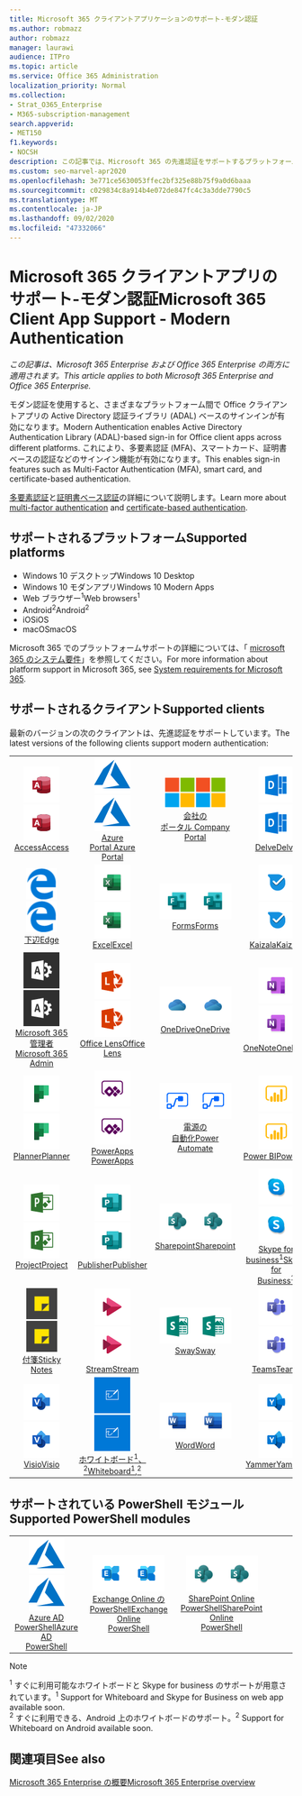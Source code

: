 ```yaml
---
title: Microsoft 365 クライアントアプリケーションのサポート-モダン認証
ms.author: robmazz
author: robmazz
manager: laurawi
audience: ITPro
ms.topic: article
ms.service: Office 365 Administration
localization_priority: Normal
ms.collection:
- Strat_O365_Enterprise
- M365-subscription-management
search.appverid:
- MET150
f1.keywords:
- NOCSH
description: この記事では、Microsoft 365 の先進認証をサポートするプラットフォーム、クライアント、および Powershell モジュールについて説明します。
ms.custom: seo-marvel-apr2020
ms.openlocfilehash: 3e771ce5630053ffec2bf325e88b75f9a0d6baaa
ms.sourcegitcommit: c029834c8a914b4e072de847fc4c3a3dde7790c5
ms.translationtype: MT
ms.contentlocale: ja-JP
ms.lasthandoff: 09/02/2020
ms.locfileid: "47332066"
---
```

# <a name="microsoft-365-client-app-support---modern-authentication"></a><span data-ttu-id="6a1ec-103">Microsoft 365 クライアントアプリのサポート-モダン認証</span><span class="sxs-lookup"><span data-stu-id="6a1ec-103">Microsoft 365 Client App Support - Modern Authentication</span></span>

<span data-ttu-id="6a1ec-104">*この記事は、Microsoft 365 Enterprise および Office 365 Enterprise の両方に適用されます。*</span><span class="sxs-lookup"><span data-stu-id="6a1ec-104">*This article applies to both Microsoft 365 Enterprise and Office 365 Enterprise.*</span></span>

<span data-ttu-id="6a1ec-105">モダン認証を使用すると、さまざまなプラットフォーム間で Office クライアントアプリの Active Directory 認証ライブラリ (ADAL) ベースのサインインが有効になります。</span><span class="sxs-lookup"><span data-stu-id="6a1ec-105">Modern Authentication enables Active Directory Authentication Library (ADAL)-based sign-in for Office client apps across different platforms.</span></span> <span data-ttu-id="6a1ec-106">これにより、多要素認証 (MFA)、スマートカード、証明書ベースの認証などのサインイン機能が有効になります。</span><span class="sxs-lookup"><span data-stu-id="6a1ec-106">This enables sign-in features such as Multi-Factor Authentication (MFA), smart card, and certificate-based authentication.</span></span>

<span data-ttu-id="6a1ec-107">[多要素認証](https://docs.microsoft.com/azure/active-directory/authentication/multi-factor-authentication)と[証明書ベース認証](https://docs.microsoft.com/azure/active-directory/active-directory-certificate-based-authentication-get-started)の詳細について説明します。</span><span class="sxs-lookup"><span data-stu-id="6a1ec-107">Learn more about [multi-factor authentication](https://docs.microsoft.com/azure/active-directory/authentication/multi-factor-authentication) and [certificate-based authentication](https://docs.microsoft.com/azure/active-directory/active-directory-certificate-based-authentication-get-started).</span></span>

## <a name="supported-platforms"></a><span data-ttu-id="6a1ec-108">サポートされるプラットフォーム</span><span class="sxs-lookup"><span data-stu-id="6a1ec-108">Supported platforms</span></span>

 - <span data-ttu-id="6a1ec-109">Windows 10 デスクトップ</span><span class="sxs-lookup"><span data-stu-id="6a1ec-109">Windows 10 Desktop</span></span>
 - <span data-ttu-id="6a1ec-110">Windows 10 モダンアプリ</span><span class="sxs-lookup"><span data-stu-id="6a1ec-110">Windows 10 Modern Apps</span></span>
 - <span data-ttu-id="6a1ec-111">Web ブラウザー<sup>1</sup></span><span class="sxs-lookup"><span data-stu-id="6a1ec-111">Web browsers<sup>1</sup></span></span>
 - <span data-ttu-id="6a1ec-112">Android<sup>2</sup></span><span class="sxs-lookup"><span data-stu-id="6a1ec-112">Android<sup>2</sup></span></span>
 - <span data-ttu-id="6a1ec-113">iOS</span><span class="sxs-lookup"><span data-stu-id="6a1ec-113">iOS</span></span>
 - <span data-ttu-id="6a1ec-114">macOS</span><span class="sxs-lookup"><span data-stu-id="6a1ec-114">macOS</span></span>

<span data-ttu-id="6a1ec-115">Microsoft 365 でのプラットフォームサポートの詳細については、「 [microsoft 365 のシステム要件](https://products.office.com/office-system-requirements)」を参照してください。</span><span class="sxs-lookup"><span data-stu-id="6a1ec-115">For more information about platform support in Microsoft 365, see [System requirements for Microsoft 365](https://products.office.com/office-system-requirements).</span></span>

## <a name="supported-clients"></a><span data-ttu-id="6a1ec-116">サポートされるクライアント</span><span class="sxs-lookup"><span data-stu-id="6a1ec-116">Supported clients</span></span>

<span data-ttu-id="6a1ec-117">最新のバージョンの次のクライアントは、先進認証をサポートしています。</span><span class="sxs-lookup"><span data-stu-id="6a1ec-117">The latest versions of the following clients support modern authentication:</span></span>

| | | | | | |
|:---:|:---:|:---:|:---:|:---:|:---:|
| <span data-ttu-id="6a1ec-118">![Access アイコン](../media/o365-access-64x64.png)</span><span class="sxs-lookup"><span data-stu-id="6a1ec-118">![Access icon](../media/o365-access-64x64.png)</span></span> <br> [<span data-ttu-id="6a1ec-119">Access</span><span class="sxs-lookup"><span data-stu-id="6a1ec-119">Access</span></span>](https://products.office.com/access) | <span data-ttu-id="6a1ec-120">![Azure アイコン](../media/o365-azure-64x64.png)</span><span class="sxs-lookup"><span data-stu-id="6a1ec-120">![Azure icon](../media/o365-azure-64x64.png)</span></span> <br> [<span data-ttu-id="6a1ec-121">Azure <br> Portal </span><span class="sxs-lookup"><span data-stu-id="6a1ec-121">Azure <br> Portal </span></span>](https://azure.microsoft.com/features/azure-portal/) | <span data-ttu-id="6a1ec-122">![会社のポータルのアイコン](../media/o365-microsoft-64x64.png)</span><span class="sxs-lookup"><span data-stu-id="6a1ec-122">![Company portal icon](../media/o365-microsoft-64x64.png)</span></span> <br> [<span data-ttu-id="6a1ec-123">会社の <br> ポータル </span><span class="sxs-lookup"><span data-stu-id="6a1ec-123">Company <br> Portal </span></span>](https://docs.microsoft.com/intune-user-help/sign-in-to-the-company-portal) | <span data-ttu-id="6a1ec-124">![Delve アイコン](../media/o365-delve-64x64.png)</span><span class="sxs-lookup"><span data-stu-id="6a1ec-124">![Delve icon](../media/o365-delve-64x64.png)</span></span> <br> [<span data-ttu-id="6a1ec-125">Delve</span><span class="sxs-lookup"><span data-stu-id="6a1ec-125">Delve</span></span>](https://products.office.com/business/intelligent-search) | <span data-ttu-id="6a1ec-126">![Dynamics 365 アイコン](../media/o365-dynamics365-64x64.png)</span><span class="sxs-lookup"><span data-stu-id="6a1ec-126">![Dynamics 365 icon](../media/o365-dynamics365-64x64.png)</span></span> <br> [<span data-ttu-id="6a1ec-127">Dynamics 365</span><span class="sxs-lookup"><span data-stu-id="6a1ec-127">Dynamics 365</span></span>](https://dynamics.microsoft.com) 
| <span data-ttu-id="6a1ec-128">![エッジアイコン](../media/o365-edge-64x64.png)</span><span class="sxs-lookup"><span data-stu-id="6a1ec-128">![Edge icon](../media/o365-edge-64x64.png)</span></span> <br> [<span data-ttu-id="6a1ec-129">下辺</span><span class="sxs-lookup"><span data-stu-id="6a1ec-129">Edge</span></span>](https://www.microsoft.com/windows/microsoft-edge) | <span data-ttu-id="6a1ec-130">![Excel アイコン](../media/o365-excel-64x64.png)</span><span class="sxs-lookup"><span data-stu-id="6a1ec-130">![Excel icon](../media/o365-excel-64x64.png)</span></span> <br> [<span data-ttu-id="6a1ec-131">Excel</span><span class="sxs-lookup"><span data-stu-id="6a1ec-131">Excel</span></span>](https://products.office.com/excel) | <span data-ttu-id="6a1ec-132">![Forms アイコン](../media/o365-forms-64x64.png)</span><span class="sxs-lookup"><span data-stu-id="6a1ec-132">![Forms icon](../media/o365-forms-64x64.png)</span></span> <br> [<span data-ttu-id="6a1ec-133">Forms</span><span class="sxs-lookup"><span data-stu-id="6a1ec-133">Forms</span></span>](https://flow.microsoft.com/connectors/shared_microsoftforms/microsoft-forms/) | <span data-ttu-id="6a1ec-134">![Kaizala アイコン](../media/o365-kaizala-64x64.png)</span><span class="sxs-lookup"><span data-stu-id="6a1ec-134">![Kaizala icon](../media/o365-kaizala-64x64.png)</span></span> <br> [<span data-ttu-id="6a1ec-135">Kaizala</span><span class="sxs-lookup"><span data-stu-id="6a1ec-135">Kaizala</span></span>](https://products.office.com/en/business/microsoft-kaizala) | <span data-ttu-id="6a1ec-136">![Office.com アイコン](../media/o365-office-64x64.png)</span><span class="sxs-lookup"><span data-stu-id="6a1ec-136">![Office.com icon](../media/o365-office-64x64.png)</span></span> <br> [<span data-ttu-id="6a1ec-137">Office.com</span><span class="sxs-lookup"><span data-stu-id="6a1ec-137">Office.com</span></span>](https://www.office.com/) 
| <span data-ttu-id="6a1ec-138">![Office 365 管理者アイコン](../media/o365-o365admin-64x64.png)</span><span class="sxs-lookup"><span data-stu-id="6a1ec-138">![Office 365 Admin icon](../media/o365-o365admin-64x64.png)</span></span> <br> [<span data-ttu-id="6a1ec-139">Microsoft 365 <br> 管理者</span><span class="sxs-lookup"><span data-stu-id="6a1ec-139">Microsoft 365 <br> Admin</span></span>](https://products.office.com/business/manage-office-365-admin-app) | <span data-ttu-id="6a1ec-140">![レンズアイコン](../media/o365-lens-64x64.png)</span><span class="sxs-lookup"><span data-stu-id="6a1ec-140">![Lens icon](../media/o365-lens-64x64.png)</span></span> <br> [<span data-ttu-id="6a1ec-141">Office Lens</span><span class="sxs-lookup"><span data-stu-id="6a1ec-141">Office Lens</span></span>](https://www.microsoft.com/p/office-lens/9wzdncrfj3t8?activetab=pivot%3Aoverviewtab) | <span data-ttu-id="6a1ec-142">![OneDrive for Business アイコン](../media/o365-OneDrive-64x64.png)</span><span class="sxs-lookup"><span data-stu-id="6a1ec-142">![OneDrive for Business icon](../media/o365-OneDrive-64x64.png)</span></span> <br> [<span data-ttu-id="6a1ec-143">OneDrive</span><span class="sxs-lookup"><span data-stu-id="6a1ec-143">OneDrive</span></span>](https://products.office.com/onedrive-for-business/online-cloud-storage) |  <span data-ttu-id="6a1ec-144">![OneNote アイコン](../media/o365-OneNote-64x64.png)</span><span class="sxs-lookup"><span data-stu-id="6a1ec-144">![OneNote icon](../media/o365-OneNote-64x64.png)</span></span> <br> [<span data-ttu-id="6a1ec-145">OneNote</span><span class="sxs-lookup"><span data-stu-id="6a1ec-145">OneNote</span></span>](https://products.office.com/onenote) | <span data-ttu-id="6a1ec-146">![Outlook アイコン](../media/o365-outlook-64x64.png)</span><span class="sxs-lookup"><span data-stu-id="6a1ec-146">![Outlook icon](../media/o365-outlook-64x64.png)</span></span> <br> [<span data-ttu-id="6a1ec-147">Outlook</span><span class="sxs-lookup"><span data-stu-id="6a1ec-147">Outlook</span></span>](https://products.office.com/outlook) 
| <span data-ttu-id="6a1ec-148">![Planner アイコン](../media/o365-planner-64x64.png)</span><span class="sxs-lookup"><span data-stu-id="6a1ec-148">![Planner icon](../media/o365-planner-64x64.png)</span></span> <br> [<span data-ttu-id="6a1ec-149">Planner</span><span class="sxs-lookup"><span data-stu-id="6a1ec-149">Planner</span></span>](https://products.office.com/business/task-management-software) | <span data-ttu-id="6a1ec-150">![PowerApps アイコン](../media/o365-powerapps-64x64.png)</span><span class="sxs-lookup"><span data-stu-id="6a1ec-150">![PowerApps icon](../media/o365-powerapps-64x64.png)</span></span> <br> [<span data-ttu-id="6a1ec-151">PowerApps </span><span class="sxs-lookup"><span data-stu-id="6a1ec-151">PowerApps </span></span>](https://powerapps.microsoft.com) | <span data-ttu-id="6a1ec-152">![電源の自動化アイコン](../media/o365-flow-64x64.png)</span><span class="sxs-lookup"><span data-stu-id="6a1ec-152">![Power Automate icon](../media/o365-flow-64x64.png)</span></span> <br> [<span data-ttu-id="6a1ec-153">電源の <br> 自動化</span><span class="sxs-lookup"><span data-stu-id="6a1ec-153">Power <br> Automate</span></span>](https://flow.microsoft.com) | <span data-ttu-id="6a1ec-154">![PowerBI アイコン](../media/o365-powerbi-64x64.png)</span><span class="sxs-lookup"><span data-stu-id="6a1ec-154">![PowerBI icon](../media/o365-powerbi-64x64.png)</span></span> <br> [<span data-ttu-id="6a1ec-155">Power BI</span><span class="sxs-lookup"><span data-stu-id="6a1ec-155">Power BI</span></span>](https://powerbi.microsoft.com)| <span data-ttu-id="6a1ec-156">![PowerPoint アイコン](../media/o365-powerpoint-64x64.png)</span><span class="sxs-lookup"><span data-stu-id="6a1ec-156">![PowerPoint icon](../media/o365-powerpoint-64x64.png)</span></span> <br> [<span data-ttu-id="6a1ec-157">PowerPoint</span><span class="sxs-lookup"><span data-stu-id="6a1ec-157">PowerPoint</span></span>](https://products.office.com/powerpoint) 
| <span data-ttu-id="6a1ec-158">![Project アイコン](../media/o365-project-64x64.png)</span><span class="sxs-lookup"><span data-stu-id="6a1ec-158">![Project icon](../media/o365-project-64x64.png)</span></span> <br> [<span data-ttu-id="6a1ec-159">Project</span><span class="sxs-lookup"><span data-stu-id="6a1ec-159">Project</span></span>](https://products.office.com/project) | <span data-ttu-id="6a1ec-160">![Publisher アイコン](../media/o365-publisher-64x64.png)</span><span class="sxs-lookup"><span data-stu-id="6a1ec-160">![Publisher icon](../media/o365-publisher-64x64.png)</span></span> <br> [<span data-ttu-id="6a1ec-161">Publisher</span><span class="sxs-lookup"><span data-stu-id="6a1ec-161">Publisher</span></span>](https://products.office.com/publisher) | <span data-ttu-id="6a1ec-162">![SharePoint アイコン](../media/o365-sharepoint-64x64.png)</span><span class="sxs-lookup"><span data-stu-id="6a1ec-162">![SharePoint icon](../media/o365-sharepoint-64x64.png)</span></span> <br> [<span data-ttu-id="6a1ec-163">Sharepoint</span><span class="sxs-lookup"><span data-stu-id="6a1ec-163">Sharepoint</span></span>](https://products.office.com/sharepoint) | <span data-ttu-id="6a1ec-164">![Skype for Business アイコン](../media/o365-skypeforbusiness-64x64.png)</span><span class="sxs-lookup"><span data-stu-id="6a1ec-164">![Skype for Business icon](../media/o365-skypeforbusiness-64x64.png)</span></span> <br> [<span data-ttu-id="6a1ec-165">Skype for <br> business<sup>1</sup></span><span class="sxs-lookup"><span data-stu-id="6a1ec-165">Skype for <br> Business<sup>1</sup></span></span>](https://www.skype.com/business/) | <span data-ttu-id="6a1ec-166">![StaffHub アイコン](../media/o365-staffhub-64x64.png)</span><span class="sxs-lookup"><span data-stu-id="6a1ec-166">![StaffHub icon](../media/o365-staffhub-64x64.png)</span></span> <br> [<span data-ttu-id="6a1ec-167">StaffHub</span><span class="sxs-lookup"><span data-stu-id="6a1ec-167">StaffHub</span></span>](https://products.office.com/microsoft-staffhub/staff-scheduling-software)
| <span data-ttu-id="6a1ec-168">![付箋アイコン](../media/o365-stickynotes-64x64.png)</span><span class="sxs-lookup"><span data-stu-id="6a1ec-168">![Sticky Notes icon](../media/o365-stickynotes-64x64.png)</span></span> <br> [<span data-ttu-id="6a1ec-169">付箋</span><span class="sxs-lookup"><span data-stu-id="6a1ec-169">Sticky Notes</span></span>](https://www.microsoft.com/p/microsoft-sticky-notes/9nblggh4qghw) | <span data-ttu-id="6a1ec-170">![Stream アイコン](../media/o365-stream-64x64.png)</span><span class="sxs-lookup"><span data-stu-id="6a1ec-170">![Stream icon](../media/o365-stream-64x64.png)</span></span> <br> [<span data-ttu-id="6a1ec-171">Stream</span><span class="sxs-lookup"><span data-stu-id="6a1ec-171">Stream</span></span>](https://stream.microsoft.com) | <span data-ttu-id="6a1ec-172">![Sway アイコン](../media/o365-sway-64x64.png)</span><span class="sxs-lookup"><span data-stu-id="6a1ec-172">![Sway icon](../media/o365-sway-64x64.png)</span></span> <br> [<span data-ttu-id="6a1ec-173">Sway</span><span class="sxs-lookup"><span data-stu-id="6a1ec-173">Sway</span></span>](https://sway.com) | <span data-ttu-id="6a1ec-174">![Teams アイコン](../media/o365-teams-64x64.png)</span><span class="sxs-lookup"><span data-stu-id="6a1ec-174">![Teams icon](../media/o365-teams-64x64.png)</span></span> <br> [<span data-ttu-id="6a1ec-175">Teams</span><span class="sxs-lookup"><span data-stu-id="6a1ec-175">Teams</span></span>](https://products.office.com/microsoft-teams/group-chat-software) | <span data-ttu-id="6a1ec-176">![To Do アイコン](../media/o365-todo-64x64.png)</span><span class="sxs-lookup"><span data-stu-id="6a1ec-176">![To Do icon](../media/o365-todo-64x64.png)</span></span> <br> [<span data-ttu-id="6a1ec-177">やるべきこと</span><span class="sxs-lookup"><span data-stu-id="6a1ec-177">To Do</span></span>](https://todo.microsoft.com) 
| <span data-ttu-id="6a1ec-178">![Visio アイコン](../media/o365-visio-64x64.png)</span><span class="sxs-lookup"><span data-stu-id="6a1ec-178">![Visio icon](../media/o365-visio-64x64.png)</span></span> <br> [<span data-ttu-id="6a1ec-179">Visio</span><span class="sxs-lookup"><span data-stu-id="6a1ec-179">Visio</span></span>](https://products.office.com/visio/flowchart-software) | <span data-ttu-id="6a1ec-180">![Whiteboard アイコン](../media/o365-whiteboard-64x64.png)</span><span class="sxs-lookup"><span data-stu-id="6a1ec-180">![Whiteboard icon](../media/o365-whiteboard-64x64.png)</span></span> <br> [<span data-ttu-id="6a1ec-181">ホワイトボード<sup>1</sup>、<sup>2</sup></span><span class="sxs-lookup"><span data-stu-id="6a1ec-181">Whiteboard<sup>1</sup>,<sup>2</sup></span></span>](https://whiteboard.microsoft.com/) | <span data-ttu-id="6a1ec-182">![Word アイコン](../media/o365-word-64x64.png)</span><span class="sxs-lookup"><span data-stu-id="6a1ec-182">![Word icon](../media/o365-word-64x64.png)</span></span> <br> [<span data-ttu-id="6a1ec-183">Word</span><span class="sxs-lookup"><span data-stu-id="6a1ec-183">Word</span></span>](https://products.office.com/word) | <span data-ttu-id="6a1ec-184">![Yammer アイコン](../media/o365-yammer-64x64.png)</span><span class="sxs-lookup"><span data-stu-id="6a1ec-184">![Yammer icon](../media/o365-yammer-64x64.png)</span></span> <br> [<span data-ttu-id="6a1ec-185">Yammer</span><span class="sxs-lookup"><span data-stu-id="6a1ec-185">Yammer</span></span>](https://products.office.com/yammer/yammer-overview) | <span data-ttu-id="6a1ec-186">![Yammer アイコン](../media/o365-yammer-64x64.png)</span><span class="sxs-lookup"><span data-stu-id="6a1ec-186">![Yammer icon](../media/o365-yammer-64x64.png)</span></span> <br> [<span data-ttu-id="6a1ec-187">Yammer の <br> Notifier</span><span class="sxs-lookup"><span data-stu-id="6a1ec-187">Yammer <br> Notifier</span></span>](https://products.office.com/yammer/yammer-overview) |  |

## <a name="supported-powershell-modules"></a><span data-ttu-id="6a1ec-188">サポートされている PowerShell モジュール</span><span class="sxs-lookup"><span data-stu-id="6a1ec-188">Supported PowerShell modules</span></span>

| | | | | | |
|:---:|:---:|:---:|:---:|:---:|:---:|
| <span data-ttu-id="6a1ec-189">![Azure アイコン](../media/o365-azure-64x64.png)</span><span class="sxs-lookup"><span data-stu-id="6a1ec-189">![Azure icon](../media/o365-azure-64x64.png)</span></span> <br> [<span data-ttu-id="6a1ec-190">Azure AD <br> PowerShell</span><span class="sxs-lookup"><span data-stu-id="6a1ec-190">Azure AD <br> PowerShell</span></span>](https://docs.microsoft.com/powershell/azure/active-directory/overview?view=azureadps-2.0) | <span data-ttu-id="6a1ec-191">![Exchange アイコン](../media/o365-exchange-64x64.png)</span><span class="sxs-lookup"><span data-stu-id="6a1ec-191">![Exchange icon](../media/o365-exchange-64x64.png)</span></span> <br> [<span data-ttu-id="6a1ec-192">Exchange Online の <br> PowerShell</span><span class="sxs-lookup"><span data-stu-id="6a1ec-192">Exchange Online <br> PowerShell</span></span>](https://docs.microsoft.com/powershell/exchange/exchange-online/exchange-online-powershell?view=exchange-ps) | <span data-ttu-id="6a1ec-193">![SharePoint アイコン](../media/o365-sharepoint-64x64.png)</span><span class="sxs-lookup"><span data-stu-id="6a1ec-193">![SharePoint icon](../media/o365-sharepoint-64x64.png)</span></span> <br> [<span data-ttu-id="6a1ec-194">SharePoint Online <br> PowerShell</span><span class="sxs-lookup"><span data-stu-id="6a1ec-194">SharePoint Online <br> PowerShell</span></span>](https://docs.microsoft.com/powershell/sharepoint/sharepoint-online/connect-sharepoint-online)

> [!NOTE]
> <span data-ttu-id="6a1ec-195"><sup>1</sup> すぐに利用可能なホワイトボードと Skype for business のサポートが用意されています。</span><span class="sxs-lookup"><span data-stu-id="6a1ec-195"><sup>1</sup> Support for Whiteboard and Skype for Business on web app available soon.</span></span> <br>
> <span data-ttu-id="6a1ec-196"><sup>2</sup> すぐに利用できる、Android 上のホワイトボードのサポート。</span><span class="sxs-lookup"><span data-stu-id="6a1ec-196"><sup>2</sup> Support for Whiteboard on Android available soon.</span></span>

## <a name="see-also"></a><span data-ttu-id="6a1ec-197">関連項目</span><span class="sxs-lookup"><span data-stu-id="6a1ec-197">See also</span></span>

[<span data-ttu-id="6a1ec-198">Microsoft 365 Enterprise の概要</span><span class="sxs-lookup"><span data-stu-id="6a1ec-198">Microsoft 365 Enterprise overview</span></span>](microsoft-365-overview.md)
